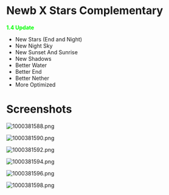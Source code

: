 # Newb X Stars Complementary 
<span style="color:#00ff00;">**1.4 Update**</span>
- New Stars (End and Night)
- New Night Sky
- New Sunset And Sunrise
- New Shadows
- Better Water
- Better End
- Better Nether
- More Optimized 

# Screenshots
![1000381588.png](https://i.ibb.co/wNYwfLPW/1000381588.png)

![1000381590.png](https://i.ibb.co/BKjN1scT/1000381590.png)

![1000381592.png](https://i.ibb.co/dsFh8Q2T/1000381592.png)

![1000381594.png](https://i.ibb.co/hJhxsmZT/1000381594.png)

![1000381596.png](https://i.ibb.co/qLbNXCYF/1000381596.png)

![1000381598.png](https://i.ibb.co/5gfV69v8/1000381598.png)

